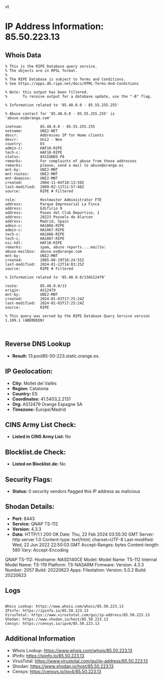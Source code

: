 vt
# IP Address Information: 85.50.223.13

## Whois Data
```
% This is the RIPE Database query service.
% The objects are in RPSL format.
%
% The RIPE Database is subject to Terms and Conditions.
% See https://apps.db.ripe.net/docs/HTML-Terms-And-Conditions

% Note: this output has been filtered.
%       To receive output for a database update, use the "-B" flag.

% Information related to '85.48.0.0 - 85.55.255.255'

% Abuse contact for '85.48.0.0 - 85.55.255.255' is 'abuse.es@orange.com'

inetnum:        85.48.0.0 - 85.55.255.255
netname:        UNI2-NET
descr:          Addresses IP for Home clients
descr:          Uni2 - Woo
country:        ES
admin-c:        HAF10-RIPE
tech-c:         HAF10-RIPE
status:         ASSIGNED PA
remarks:        For complaints of abuse from these addresses
remarks:        please, send a mail to abuse@orange.es
mnt-by:         UNI2-MNT
mnt-routes:     UNI2-MNT
mnt-domains:    UNI2-MNT
created:        2004-11-04T18:13:50Z
last-modified:  2009-02-11T11:57:48Z
source:         RIPE # Filtered

role:           Hostmaster Administrator FTE
address:        Parque Empresarial La Finca
address:        Edificio 9
address:        Paseo del Club Deportivo, 1
address:        28223 Pozuelo de Alarcon
address:        Madrid, Spain
admin-c:        HA1066-RIPE
admin-c:        HA1067-RIPE
tech-c:         HA1066-RIPE
tech-c:         HA1067-RIPE
nic-hdl:        HAF10-RIPE
remarks:        spam, abuse reports....mailto:
abuse-mailbox:  abuse.es@orange.com
mnt-by:         UNI2-MNT
created:        2005-08-19T10:24:55Z
last-modified:  2024-01-22T14:03:25Z
source:         RIPE # Filtered

% Information related to '85.48.0.0/13AS12479'

route:          85.48.0.0/13
origin:         AS12479
mnt-by:         UNI2-MNT
created:        2024-01-03T17:25:24Z
last-modified:  2024-01-03T17:25:24Z
source:         RIPE

% This query was served by the RIPE Database Query Service version 1.109.1 (ABERDEEN)



```
## Reverse DNS Lookup
- **Result:** 13.pool85-50-223.static.orange.es.

## IP Geolocation:
- **City:** Mollet del Vallès
- **Region:** Catalonia
- **Country:** ES
- **Coordinates:** 41.5403,2.2131
- **Org:** AS12479 Orange Espagne SA
- **Timezone:** Europe/Madrid

## CINS Army List Check:
- **Listed in CINS Army List:** 
No

## Blocklist.de Check:
- **Listed on Blocklist.de:** 
No

## Security Flags:
- **Status:** 0 security vendors flagged this IP address as malicious

## Shodan Details:
- **Port:** 8443
- **Service:** QNAP TS-112
- **Version:** 4.3.3
- **Data:** HTTP/1.1 200 OK
Date: Thu, 22 Feb 2024 03:55:30 GMT
Server: http server 1.0
Content-type: text/html; charset=UTF-8
Last-modified: Wed, 22 Jun 2022 22:50:03 GMT
Accept-Ranges: bytes
Content-length: 580
Vary: Accept-Encoding


QNAP TS-112:
  Hostname: NASD140CE
  Model:
    Model Name: TS-112
    Internal Model Name: TS-119
    Platform: TS-NASARM
  Firmware:
    Version: 4.3.3
    Number: 2057
    Build: 20220623
  Apps:
    Filestation:
      Version: 5.0.2
      Build: 20220623


## Logs
```

Whois Lookup: https://www.whois.com/whois/85.50.223.13
IPinfo: https://ipinfo.io/85.50.223.13
VirusTotal: https://www.virustotal.com/gui/ip-address/85.50.223.13
Shodan: https://www.shodan.io/host/85.50.223.13
Censys: https://censys.io/ipv4/85.50.223.13

```
## Additional Information
- Whois Lookup: https://www.whois.com/whois/85.50.223.13
- IPinfo: https://ipinfo.io/85.50.223.13
- VirusTotal: https://www.virustotal.com/gui/ip-address/85.50.223.13
- Shodan: https://www.shodan.io/host/85.50.223.13
- Censys: https://censys.io/ipv4/85.50.223.13


